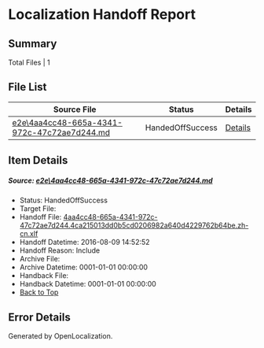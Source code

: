 # <a name='report-top'></a> Localization Handoff Report

## Summary
 Total Files | 1

## File List
 Source File | Status | Details 
 ----------- | ------ | ------- 
 [e2e\4aa4cc48-665a-4341-972c-47c72ae7d244.md](https://github.com/OpenLocalizationTestOrg/oltest/blob/c59546fc7127106fe279af9c3a6319bf0f67e13b/e2e/4aa4cc48-665a-4341-972c-47c72ae7d244.md) | HandedOffSuccess | [Details](#6ac5dbbd62c4ee2204dc74bf1e1d5107f4de78fd1)

## Item Details
##### <a name='6ac5dbbd62c4ee2204dc74bf1e1d5107f4de78fd1'></a> Source: [e2e\4aa4cc48-665a-4341-972c-47c72ae7d244.md](https://github.com/OpenLocalizationTestOrg/oltest/blob/c59546fc7127106fe279af9c3a6319bf0f67e13b/e2e/4aa4cc48-665a-4341-972c-47c72ae7d244.md)
* Status: HandedOffSuccess
* Target File: 
* Handoff File: [4aa4cc48-665a-4341-972c-47c72ae7d244.4ca215013dd0b5cd0206982a640d4229762b64be.zh-cn.xlf](https://github.com/OpenLocalizationTestOrg/olhandoff-e2e/blob/ff98b7a9686f8a508e8825a44695841efe216d9b/ol-handoff/OpenLocalizationTestOrg/ol-test-zhcn/ci/ht/4aa4cc48-665a-4341-972c-47c72ae7d244.4ca215013dd0b5cd0206982a640d4229762b64be.zh-cn.xlf)
* Handoff Datetime: 2016-08-09 14:52:52
* Handoff Reason: Include
* Archive File: 
* Archive Datetime: 0001-01-01 00:00:00
* Handback File: 
* Handback Datetime: 0001-01-01 00:00:00
* [Back to Top](#report-top)


## Error Details

Generated by OpenLocalization.
